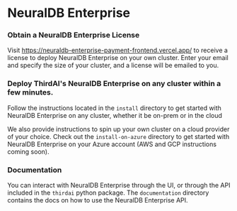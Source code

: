 # NeuralDB Enterprise
### Obtain a NeuralDB Enterprise License
Visit https://neuraldb-enterprise-payment-frontend.vercel.app/ to receive a license to deploy NeuralDB Enterprise on your own cluster. Enter your email and specify the size of your cluster, and a license will be emailed to you.

### Deploy ThirdAI's NeuralDB Enterprise on any cluster within a few minutes.

Follow the instructions located in the `install` directory to get started with NeuralDB Enterprise on any cluster, whether it be on-prem or in the cloud

We also provide instructions to spin up your own cluster on a cloud provider of your choice. Check out the `install-on-azure` directory to get started with NeuralDB Enterprise on your Azure account (AWS and GCP instructions coming soon).


### Documentation
You can interact with NeuralDB Enterprise through the UI, or through the API included in the `thirdai` python package. The `documentation` directory contains the docs on how to use the NeuralDB Enterprise API.
